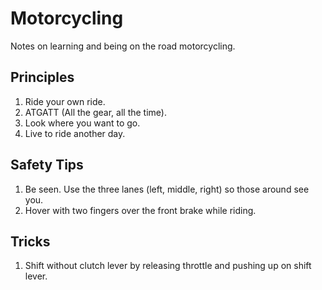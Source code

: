 # Motorcycling

Notes on learning and being on the road motorcycling.

## Principles

1. Ride your own ride.
1. ATGATT (All the gear, all the time).
1. Look where you want to go.
1. Live to ride another day.

## Safety Tips

1. Be seen. Use the three lanes (left, middle, right) so those around see you.
1. Hover with two fingers over the front brake while riding.

## Tricks

1. Shift without clutch lever by releasing throttle and pushing up on shift lever.
